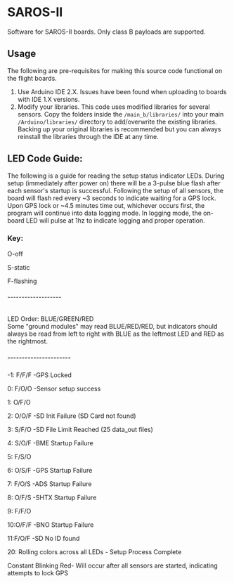 
# SAROS-II

Software for SAROS-II boards. Only class B payloads are supported.

## Usage
The following are pre-requisites for making this source code functional on the flight boards. 

 1. Use Arduino IDE 2.X. Issues have been found when uploading to boards with IDE 1.X versions.
 2. Modify your libraries. This code uses modified libraries for several sensors. Copy the folders inside the `/main_b/libraries/` into your main `/Arduino/libraries/` directory to add/overwrite the existing libraries. Backing up your original libraries is recommended but you can always reinstall the libraries through the IDE at any time. 

  

## LED Code Guide:
The following is a guide for reading the setup status indicator LEDs. During setup (immediately after power on) there will be a 3-pulse blue flash after each sensor's startup is successful. Following the setup of all sensors, the board will flash red every ~3 seconds to indicate waiting for a GPS lock. Upon GPS lock or ~4.5 minutes time out, whichever occurs first, the program will continue into data logging mode. In logging mode, the on-board LED will pulse at 1hz to indicate logging and proper operation. <br>

### Key:
O-off <br>

S-static <br>

F-flashing <br>
###### -------------------
LED Order: BLUE/GREEN/RED <br>
Some "ground modules" may read BLUE/RED/RED,  but indicators should always be read from left to right with BLUE as the leftmost LED and RED as the rightmost.
##### ----------------------

-1: F/F/F -GPS Locked <br>

0:  F/O/O -Sensor setup success<br>

1:  O/F/O <br>

2:  O/O/F -SD Init Failure (SD Card not found) <br>

3:  S/F/O -SD File Limit Reached (25 data_out files) <br>

4:  S/O/F -BME Startup Failure <br>

5:  F/S/O <br>

6:  O/S/F -GPS Startup Failure <br>

7:  F/O/S -ADS Startup Failure <br>

8:  O/F/S -SHTX Startup Failure <br>

9:  F/F/O <br>

10:O/F/F -BNO Startup Failure <br>

11:F/O/F  -SD No ID found <br>

20: Rolling colors across all LEDs - Setup Process Complete <br>

Constant Blinking Red- Will occur after all sensors are started, indicating attempts to lock GPS <br>
